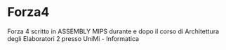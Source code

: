 # Forza4
Forza 4 scritto in ASSEMBLY MIPS durante e dopo il corso di Architettura degli Elaboratori 2 presso UniMi - Informatica
